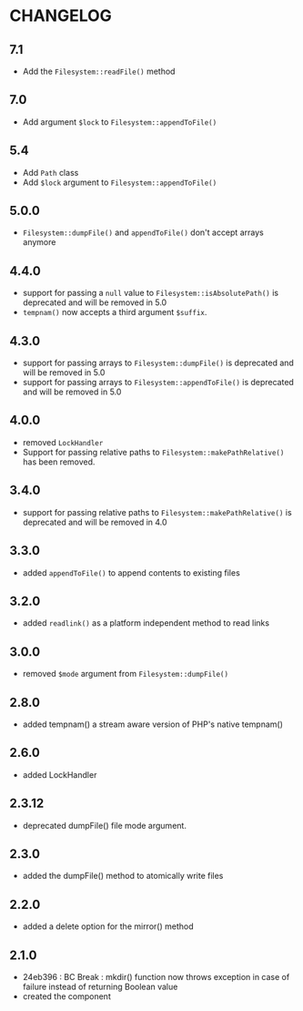 CHANGELOG
=========

7.1
---

 * Add the `Filesystem::readFile()` method

7.0
---

 * Add argument `$lock` to `Filesystem::appendToFile()`

5.4
---

 * Add `Path` class
 * Add `$lock` argument to `Filesystem::appendToFile()`

5.0.0
-----

 * `Filesystem::dumpFile()` and `appendToFile()` don't accept arrays anymore

4.4.0
-----

 * support for passing a `null` value to `Filesystem::isAbsolutePath()` is deprecated and will be removed in 5.0
 * `tempnam()` now accepts a third argument `$suffix`.

4.3.0
-----

 * support for passing arrays to `Filesystem::dumpFile()` is deprecated and will be removed in 5.0
 * support for passing arrays to `Filesystem::appendToFile()` is deprecated and will be removed in 5.0

4.0.0
-----

 * removed `LockHandler`
 * Support for passing relative paths to `Filesystem::makePathRelative()` has been removed.

3.4.0
-----

 * support for passing relative paths to `Filesystem::makePathRelative()` is deprecated and will be removed in 4.0

3.3.0
-----

 * added `appendToFile()` to append contents to existing files

3.2.0
-----

 * added `readlink()` as a platform independent method to read links

3.0.0
-----

 * removed `$mode` argument from `Filesystem::dumpFile()`

2.8.0
-----

 * added tempnam() a stream aware version of PHP's native tempnam()

2.6.0
-----

 * added LockHandler

2.3.12
------

 * deprecated dumpFile() file mode argument.

2.3.0
-----

 * added the dumpFile() method to atomically write files

2.2.0
-----

 * added a delete option for the mirror() method

2.1.0
-----

 * 24eb396 : BC Break : mkdir() function now throws exception in case of failure instead of returning Boolean value
 * created the component
